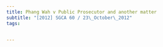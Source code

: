 ```yaml
---
title: Phang Wah v Public Prosecutor and another matter 
subtitle: "[2012] SGCA 60 / 23\_October\_2012"
tags:


---
```



